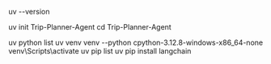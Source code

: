 uv --version

uv init Trip-Planner-Agent
cd Trip-Planner-Agent

uv python list
uv venv venv --python cpython-3.12.8-windows-x86_64-none
venv\Scripts\activate
uv pip list
uv pip install langchain
